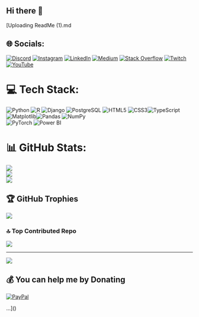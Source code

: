 ## Hi there 👋
[Uploading ReadMe (1).md
## 🌐 Socials:
[![Discord](https://img.shields.io/badge/Discord-%237289DA.svg?logo=discord&logoColor=white)](https://discord.gg/pinchie231) [![Instagram](https://img.shields.io/badge/Instagram-%23E4405F.svg?logo=Instagram&logoColor=white)](https://instagram.com/pinchie__) [![LinkedIn](https://img.shields.io/badge/LinkedIn-%230077B5.svg?logo=linkedin&logoColor=white)](https://linkedin.com/in/https://www.linkedin.com/in/arihilam/) [![Medium](https://img.shields.io/badge/Medium-12100E?logo=medium&logoColor=white)](https://medium.com/@arihilamimmanuel) [![Stack Overflow](https://img.shields.io/badge/-Stackoverflow-FE7A16?logo=stack-overflow&logoColor=white)](https://stackoverflow.com/users/Pinch1e) [![Twitch](https://img.shields.io/badge/Twitch-%239146FF.svg?logo=Twitch&logoColor=white)](https://twitch.tv/PINCHIE__) [![YouTube](https://img.shields.io/badge/YouTube-%23FF0000.svg?logo=YouTube&logoColor=white)](https://youtube.com/@pinchie__ea) 

# 💻 Tech Stack:
![Python](https://img.shields.io/badge/python-3670A0?style=for-the-badge&logo=python&logoColor=ffdd54)  ![R](https://img.shields.io/badge/r-%23276DC3.svg?style=for-the-badge&logo=r&logoColor=white)  ![Django](https://img.shields.io/badge/django-%23092E20.svg?style=for-the-badge&logo=django&logoColor=white)  ![PostgreSQL](https://img.shields.io/badge/postgresql-%23316192.svg?style=for-the-badge&logo=postgresql&logoColor=white)  ![HTML5](https://img.shields.io/badge/html5-%23E34F26.svg?style=for-the-badge&logo=html5&logoColor=white)  ![CSS3](https://img.shields.io/badge/css3-%231572B6.svg?style=for-the-badge&logo=css3&logoColor=white)![TypeScript](https://img.shields.io/badge/TypeScript-%23007ACC.svg?style=for-the-badge&logo=typescript&logoColor=white)  ![Matplotlib](https://img.shields.io/badge/Matplotlib-%23ffffff.svg?style=for-the-badge&logo=Matplotlib&logoColor=black)![Pandas](https://img.shields.io/badge/pandas-%23150458.svg?style=for-the-badge&logo=pandas&logoColor=white)  ![NumPy](https://img.shields.io/badge/numpy-%23013243.svg?style=for-the-badge&logo=numpy&logoColor=white)  
![PyTorch](https://img.shields.io/badge/PyTorch-%23EE4C2C.svg?style=for-the-badge&logo=PyTorch&logoColor=white)  ![Power BI](https://img.shields.io/badge/power_bi-F2C811?style=for-the-badge&logo=powerbi&logoColor=black)


# 📊 GitHub Stats:
![](https://github-readme-stats.vercel.app/api?username=PINCH1E&theme=dark&hide_border=false&include_all_commits=true&count_private=true)<br/>
![](https://github-readme-streak-stats.herokuapp.com/?user=PINCH1E&theme=dark&hide_border=false)<br/>
![](https://github-readme-stats.vercel.app/api/top-langs/?username=PINCH1E&theme=dark&hide_border=false&include_all_commits=true&count_private=true&layout=compact)

## 🏆 GitHub Trophies
![](https://github-profile-trophy.vercel.app/?username=PINCH1E&theme=radical&no-frame=false&no-bg=true&margin-w=4)

### 🔝 Top Contributed Repo
![](https://github-contributor-stats.vercel.app/api?username=PINCH1E&limit=5&theme=dark&combine_all_yearly_contributions=true)

---
[![](https://visitcount.itsvg.in/api?id=PINCH1E&icon=0&color=0)](https://visitcount.itsvg.in)

  ## 💰 You can help me by Donating
  [![PayPal](https://img.shields.io/badge/PayPal-00457C?style=for-the-badge&logo=paypal&logoColor=white)](https://paypal.me/pinch1e) 

  
<!-- Proudly created with GPRM ( https://gprm.itsvg.in ) -->…]()

<!--
**Pinch1e/pinch1e** is a ✨ _special_ ✨ repository because its `README.md` (this file) appears on your GitHub profile.

Here are some ideas to get you started:

- 🔭 I’m currently working on ...
- 🌱 I’m currently learning ...
- 👯 I’m looking to collaborate on ...
- 🤔 I’m looking for help with ...
- 💬 Ask me about ...
- 📫 How to reach me: ...
- 😄 Pronouns: ...
- ⚡ Fun fact: ...
-->
